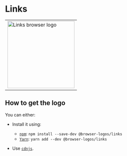 Links
=====

<table>
    <tr height=230>
        <td>
            <a href="https://github.com/alrra/browser-logos/tree/8fab53c2544fe45642f4b330f21c426a07c63367/src/archive/links">
                <img width=220 src="https://raw.githubusercontent.com/alrra/browser-logos/8fab53c2544fe45642f4b330f21c426a07c63367/src/archive/links/links_512x512.png" alt="Links browser logo">
            </a>
        </td>
    </tr>
</table>

How to get the logo
-------------------

You can either:

* Install it using:

  * [`npm`][npm]: `npm install --save-dev @browser-logos/links`
  * [`Yarn`][yarn]: `yarn add --dev @browser-logos/links`

* Use [`cdnjs`][cdnjs].

<!-- Link labels: -->

[cdnjs]: https://cdnjs.com/libraries/browser-logos
[npm]: https://www.npmjs.com/
[yarn]: https://yarnpkg.com/
